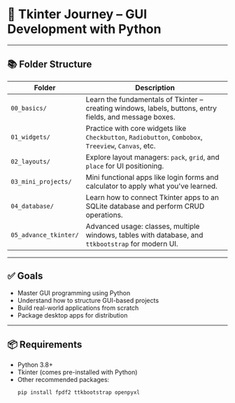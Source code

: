 # 🐍 Tkinter Journey – GUI Development with Python


---

## 📚 Folder Structure

| Folder                    | Description |
|---------------------------|-------------|
| `00_basics/`              | Learn the fundamentals of Tkinter – creating windows, labels, buttons, entry fields, and message boxes.  
| `01_widgets/`             | Practice with core widgets like `Checkbutton`, `Radiobutton`, `Combobox`, `Treeview`, `Canvas`, etc.  
| `02_layouts/`             | Explore layout managers: `pack`, `grid`, and `place` for UI positioning.  
| `03_mini_projects/`       | Mini functional apps like login forms and calculator to apply what you've learned.  
| `04_database/`            | Learn how to connect Tkinter apps to an SQLite database and perform CRUD operations.  
| `05_advance_tkinter/`     | Advanced usage: classes, multiple windows, tables with database, and `ttkbootstrap` for modern UI.  

---

## ✅ Goals

- Master GUI programming using Python
- Understand how to structure GUI-based projects
- Build real-world applications from scratch
- Package desktop apps for distribution

---

## 📦 Requirements

- Python 3.8+
- Tkinter (comes pre-installed with Python)
- Other recommended packages:
  ```bash
  pip install fpdf2 ttkbootstrap openpyxl
